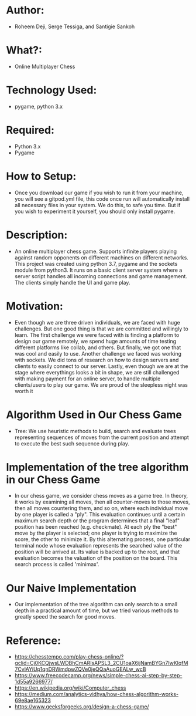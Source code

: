 # Author: 
- Roheem Deji, Serge Tessiga, and Santigie Sankoh

# What?: 
- Online Multiplayer Chess

# Technology Used: 
- pygame, python 3.x

# Required:
- Python 3.x
- Pygame
  
# How to Setup: 
- Once you download our game if you wish to run it from your machine, you will see a gitpod.yml file, this code once run will automatically install all necessary files in your system. We do this, to safe you time. But if you wish to experiment it yourself, you should only install pygame.
  
# Description: 
- An online multiplayer chess game. Supports infinite players playing against random opponents on different machines on different networks. This project was created using python 3.7, pygame and the sockets module from python3. It runs on a basic client server system where a server script handles all incoming connections and game management. The clients simply handle the UI and game play.
 
# Motivation:
- Even though we are three driven individuals, we are faced with huge challenges. But one good thing is that we are committed and willingly to learn. 
  The first challenge we were faced with is finding a platform to design our game remotely, we spend huge amounts of time testing different platforms like collab, and others. But finally, we got one that was cool and easily to use.
  Another challenge we faced was working with sockets. We did tons of research on how to design servers and clients to easily connect to our server.
  Lastly, even though we are at the stage where everythings looks a bit in shape, we are still challenged with making payment for an online server, to handle multiple clients/users to play our game. We are proud of the sleepless night was worth it

# Algorithm Used in Our Chess Game
- Tree: We use heuristic methods to build, search and evaluate trees representing sequences of moves from the current 
  position and attempt to execute the best such sequence during play.
  
# Implementation of the tree algorithm in our Chess Game
-  In our chess game, we consider chess moves as a game tree. In theory, it works by examining all moves, 
   then all counter-moves to those moves, then all moves countering them, and so on, where each individual 
   move by one player is called a "ply". This evaluation continues until a certain maximum search depth or the 
   program determines that a final "leaf" position has been reached (e.g. checkmate). At each ply the "best" move by the player 
   is selected; one player is trying to maximize the score, the other to minimize it. By this alternating process, one particular 
   terminal node whose evaluation represents the searched value of the position will be arrived at. Its value is backed up to the root, 
   and that evaluation becomes the valuation of the position on the board. This search process is called 'minimax'.
   
# Our Naive Implementation 
- Our implementation of the tree algorithm can only search to a small depth in a practical amount of time, but we tried various methods 
  to greatly speed the search for good moves.
  
# Reference:
- https://chesstempo.com/play-chess-online/?gclid=Cj0KCQjwsLWDBhCmARIsAPSL3_2CU1oaX6ijNamBYGn7IwKlqfM7CvlAYiUp1qnDRWmdpwZQVe0jeQQaAuoGEALw_wcB
- https://www.freecodecamp.org/news/simple-chess-ai-step-by-step-1d55a9266977/
- https://en.wikipedia.org/wiki/Computer_chess
- https://medium.com/analytics-vidhya/how-chess-algorithm-works-69e8ae165323
- https://www.geeksforgeeks.org/design-a-chess-game/
